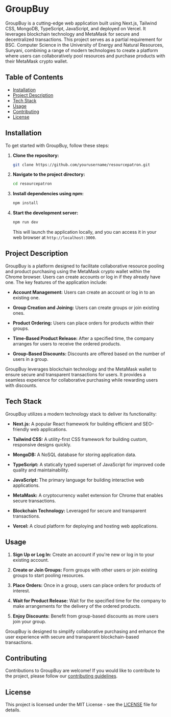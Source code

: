 # GroupBuy

GroupBuy is a cutting-edge web application built using Next.js, Tailwind CSS, MongoDB, TypeScript, JavaScript, and deployed on Vercel. It leverages blockchain technology and MetaMask for secure and decentralized transactions. This project serves as a partial requirement for BSC. Computer Science in the University of Energy and Natural Resources, Sunyani, combining a range of modern technologies to create a platform where users can collaboratively pool resources and purchase products with their MetaMask crypto wallet.

## Table of Contents

- [Installation](#installation)
- [Project Description](#project-description)
- [Tech Stack](#tech-stack)
- [Usage](#usage)
- [Contributing](#contributing)
- [License](#license)

## Installation

To get started with GroupBuy, follow these steps:

1. **Clone the repository:**

   ```bash
   git clone https://github.com/yourusername/resourcepatron.git
   ```

2. **Navigate to the project directory:**

   ```bash
   cd resourcepatron
   ```

3. **Install dependencies using npm:**

   ```bash
   npm install
   ```

4. **Start the development server:**

   ```bash
   npm run dev
   ```

   This will launch the application locally, and you can access it in your web browser at `http://localhost:3000`.

## Project Description

GroupBuy is a platform designed to facilitate collaborative resource pooling and product purchasing using the MetaMask crypto wallet within the Chrome browser. Users can create accounts or log in if they already have one. The key features of the application include:

- **Account Management:** Users can create an account or log in to an existing one.

- **Group Creation and Joining:** Users can create groups or join existing ones.

- **Product Ordering:** Users can place orders for products within their groups.

- **Time-Based Product Release:** After a specified time, the company arranges for users to receive the ordered products.

- **Group-Based Discounts:** Discounts are offered based on the number of users in a group.

GroupBuy leverages blockchain technology and the MetaMask wallet to ensure secure and transparent transactions for users. It provides a seamless experience for collaborative purchasing while rewarding users with discounts.

## Tech Stack

GroupBuy utilizes a modern technology stack to deliver its functionality:

- **Next.js:** A popular React framework for building efficient and SEO-friendly web applications.

- **Tailwind CSS:** A utility-first CSS framework for building custom, responsive designs quickly.

- **MongoDB:** A NoSQL database for storing application data.

- **TypeScript:** A statically typed superset of JavaScript for improved code quality and maintainability.

- **JavaScript:** The primary language for building interactive web applications.

- **MetaMask:** A cryptocurrency wallet extension for Chrome that enables secure transactions.

- **Blockchain Technology:** Leveraged for secure and transparent transactions.

- **Vercel:** A cloud platform for deploying and hosting web applications.

## Usage

1. **Sign Up or Log In:** Create an account if you're new or log in to your existing account.

2. **Create or Join Groups:** Form groups with other users or join existing groups to start pooling resources.

3. **Place Orders:** Once in a group, users can place orders for products of interest.

4. **Wait for Product Release:** Wait for the specified time for the company to make arrangements for the delivery of the ordered products.

5. **Enjoy Discounts:** Benefit from group-based discounts as more users join your group.

GroupBuy is designed to simplify collaborative purchasing and enhance the user experience with secure and transparent blockchain-based transactions.

## Contributing

Contributions to GroupBuy are welcome! If you would like to contribute to the project, please follow our [contributing guidelines](CONTRIBUTING.md).

## License

This project is licensed under the MIT License - see the [LICENSE](LICENSE) file for details.
